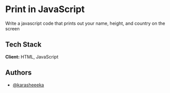 
# Print in JavaScript

Write a javascript code that prints out your name, height, and country on the screen



## Tech Stack

**Client:** HTML, JavaScript


## Authors

- [@karasheeeka](https://www.github.com/karasheeeka)

